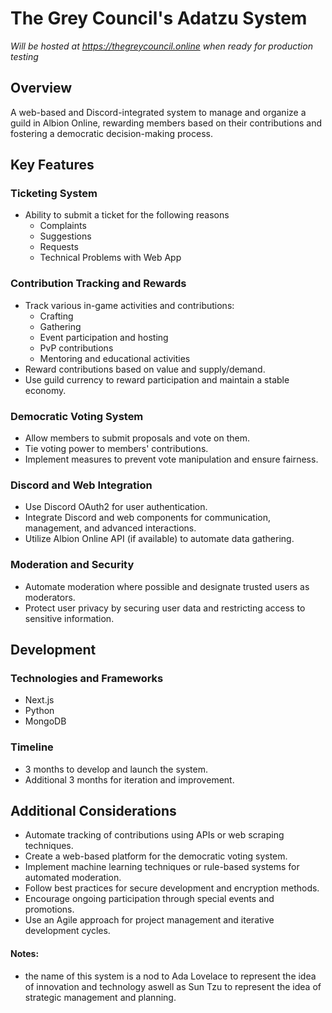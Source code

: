 # The Grey Council's Adatzu System

*Will be hosted at https://thegreycouncil.online when ready for production testing*

## Overview

A web-based and Discord-integrated system to manage and organize a guild in Albion Online, rewarding members based on their contributions and fostering a democratic decision-making process.

## Key Features

### Ticketing System

- Ability to submit a ticket for the following reasons
  - Complaints
  - Suggestions
  - Requests
  - Technical Problems with Web App

### Contribution Tracking and Rewards

- Track various in-game activities and contributions:
  - Crafting
  - Gathering
  - Event participation and hosting
  - PvP contributions
  - Mentoring and educational activities
- Reward contributions based on value and supply/demand.
- Use guild currency to reward participation and maintain a stable economy.

### Democratic Voting System

- Allow members to submit proposals and vote on them.
- Tie voting power to members' contributions.
- Implement measures to prevent vote manipulation and ensure fairness.

### Discord and Web Integration

- Use Discord OAuth2 for user authentication.
- Integrate Discord and web components for communication, management, and advanced interactions.
- Utilize Albion Online API (if available) to automate data gathering.

### Moderation and Security

- Automate moderation where possible and designate trusted users as moderators.
- Protect user privacy by securing user data and restricting access to sensitive information.

## Development

### Technologies and Frameworks

- Next.js
- Python
- MongoDB

### Timeline

- 3 months to develop and launch the system.
- Additional 3 months for iteration and improvement.

## Additional Considerations

- Automate tracking of contributions using APIs or web scraping techniques.
- Create a web-based platform for the democratic voting system.
- Implement machine learning techniques or rule-based systems for automated moderation.
- Follow best practices for secure development and encryption methods.
- Encourage ongoing participation through special events and promotions.
- Use an Agile approach for project management and iterative development cycles.

#### Notes:

- the name of this system is a nod to Ada Lovelace to represent the idea of innovation and technology aswell as Sun Tzu to represent the idea of strategic management and planning.
